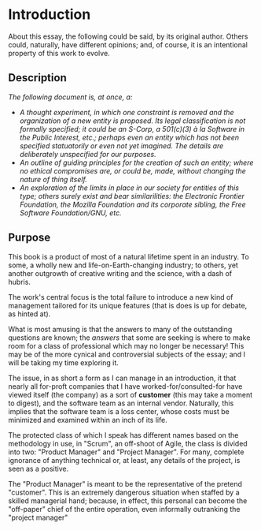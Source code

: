 Introduction
====

About this essay, the following could be said, by its original author. Others could, naturally, have different opinions; and, of course, it is an intentional property of this work to evolve.

Description
----
_The following document is, at once, a:_
* _A thought experiment, in which one constraint is removed and the organization of a new entity is proposed. Its legal classification is not formally specified; it could be an S-Corp, a 501(c\)(3) à la Software in the Public Interest, etc.; perhaps even an entity which has not been specified statuatorily or even not yet imagined. The details are deliberately unspecified for our purposes._
* _An outline of guiding principles for the creation of such an entity; where no ethical compromises are, or could be, made, without changing the nature of thing itself._
* _An exploration of the limits in place in our society for entities of this type; others surely exist and bear similarilities: the Electronic Frontier Foundation, the Mozilla Foundation and its corporate sibling, the Free Software Foundation/GNU, etc._

Purpose
----
This book is a product of most of a natural lifetime spent in an industry. To some, a wholly new and life-on-Earth-changing industry; to others, yet another outgrowth of creative writing and the science, with a dash of hubris.

The work's central focus is the total failure to introduce a new kind of management tailored for its unique features (that is does is up for debate, as hinted at).

What is most amusing is that the answers to many of the outstanding questions are known; the *answers* that some are seeking is where to make room for a class of professional which may no longer be necessary! This may be of the more cynical and controversial subjects of the essay; and I will be taking my time exploring it.

The issue, in as short a form as I can manage in an introduction, it that nearly all for-proft companies that I have worked-for/consulted-for have viewed itself (the company) as a sort of **customer** (this may take a moment to digest), and the software team as an internal vendor. Naturally, this implies that the software team is a loss center, whose costs must be minimized and examined within an inch of its life.

The protected class of which I speak has different names based on the methodology in use, in "Scrum", an off-shoot of Agile, the class is divided into two: "Product Manager" and "Project Manager". For many, complete ignorance of anything technical or, at least, any details of the project, is seen as a positive.

The "Product Manager" is meant to be the representative of the pretend "customer". This is an extremely dangerous situation when staffed by a skilled managerial hand; because, in effect, this personal can become the "off-paper" chief of the entire operation, even informally outranking the "project manager"
